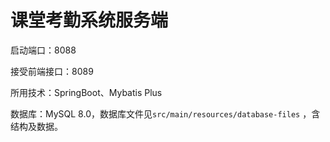 # 课堂考勤系统服务端
启动端口：8088

接受前端接口：8089

所用技术：SpringBoot、Mybatis Plus

数据库：MySQL 8.0，数据库文件见`src/main/resources/database-files` ，含结构及数据。